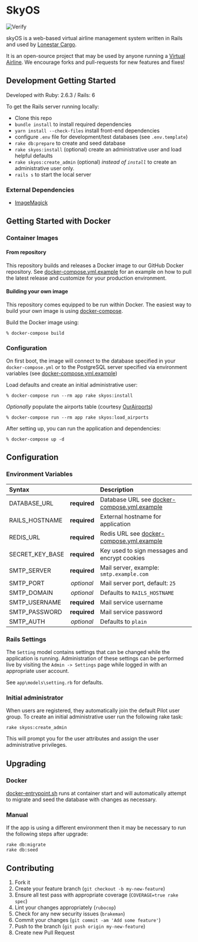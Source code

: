 # SkyOS

![Verify](https://github.com/lonestarvirtual/skyOS/workflows/Verify/badge.svg)

skyOS is a web-based virtual airline management system written in Rails and 
used by [Lonestar Cargo](https://lonestarcargo.org). 

It is an open-source project that may be used by anyone running a [Virtual 
Airline](https://en.wikipedia.org/wiki/Virtual_airline_(hobby)). We 
encourage forks and pull-requests for new features and fixes!

## Development Getting Started

Developed with Ruby: 2.6.3 / Rails: 6

To get the Rails server running locally:

* Clone this repo
* `bundle install` to install required dependencies
* `yarn install --check-files` install front-end dependencies
* configure `.env` file for development/test databases (see `.env.template`)
* `rake db:prepare` to create and seed database
* `rake skyos:install` (optional) create an administrative user and load 
   helpful defaults
* `rake skyos:create_admin` (optional) *instead of `install`* to create an 
   administrative user only.
* `rails s` to start the local server

### External Dependencies

* [ImageMagick](https://imagemagick.org/)

## Getting Started with Docker

### Container Images

#### From repository

This repository builds and releases a Docker image to our GitHub Docker
repository. See [docker-compose.yml.example](docker-compose.yml.example) for an
example on how to pull the latest release and customize for your production 
environment.

#### Building your own image

This repository comes equipped to be run within Docker. The easiest way to 
build your own image is using [docker-compose](https://docs.docker.com/compose/). 

Build the Docker image using:

```
% docker-compose build
```

### Configuration

On first boot, the image will connect to the database specified in your 
`docker-compose.yml` or to the PostgreSQL server specified via environment
variables (see [docker-compose.yml.example](docker-compose.yml.example))

Load defaults and create an initial administrative user:

```
% docker-compose run --rm app rake skyos:install
```

*Optionally* populate the airports table (courtesy [OurAirports](https://ourairports.com/))

```
% docker-compose run --rm app rake skyos:load_airports
```

After setting up, you can run the application and dependencies:

```
% docker-compose up -d
```

## Configuration

### Environment Variables

| Syntax                |             | Description                                                               |
| :---                  |   :----:    | :-----------                                                              |
| DATABASE_URL          |**required** | Database URL see [docker-compose.yml.example](docker-compose.yml.example) |
| RAILS_HOSTNAME        |**required** | External hostname for application                                         |
| REDIS_URL             |**required** | Redis URL see [docker-compose.yml.example](docker-compose.yml.example)    |
| SECRET_KEY_BASE       |**required** | Key used to sign messages and encrypt cookies                             |
| SMTP_SERVER           |**required** | Mail server, example: `smtp.example.com`                                  |
| SMTP_PORT             | *optional*  | Mail server port, default: `25`                                           |
| SMTP_DOMAIN           | *optional*  | Defaults to `RAILS_HOSTNAME`                                              |
| SMTP_USERNAME         |**required** | Mail service username                                                     |
| SMTP_PASSWORD         |**required** | Mail service password                                                     |
| SMTP_AUTH             | *optional*  | Defaults to `plain`                                                       |

### Rails Settings

The `Setting` model contains settings that can be changed while the application
is running. Administration of these settings can be performed live by visiting
the `Admin -> Settings` page while logged in with an appropriate user account. 

See `app\models\setting.rb` for defaults.

### Initial administrator

When users are registered, they automatically join the default Pilot user group.
To create an initial administrative user run the following rake task:

```
rake skyos:create_admin
```

This will prompt you for the user attributes and assign the user administrative
privileges.

## Upgrading

### Docker

[docker-entrypoint.sh](/bin/docker-entrypoint.sh) runs at container start and 
will automatically attempt to migrate and seed the database with changes as
necessary.

### Manual

If the app is using a different environment then it may be necessary to run the 
following steps after upgrade:

```
rake db:migrate
rake db:seed
```

## Contributing

1. Fork it
2. Create your feature branch (`git checkout -b my-new-feature`)
3. Ensure all test pass with appropriate coverage (`COVERAGE=true rake spec`)
4. Lint your changes appropriately (`rubocop`)
5. Check for any new security issues (`brakeman`) 
6. Commit your changes (`git commit -am 'Add some feature'`)
7. Push to the branch (`git push origin my-new-feature`)
8. Create new Pull Request
